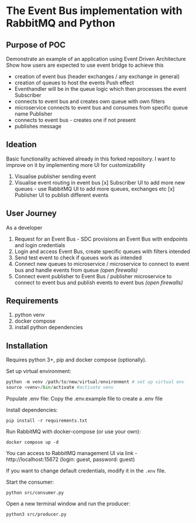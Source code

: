 # The Event Bus implementation with RabbitMQ and Python

## Purpose of POC
Demonstrate an example of an application using Event Driven Architecture
Show how users are expected to use event bridge to achieve this
- creation of event bus (header exchanges / any exchange in general)
- creation of queues to host the events
Push effect
- Eventhandler will be in the queue logic which then processes the event
Subscriber
- connects to event bus and creates own queue with own filters
- microservice connects to event bus and consumes from specific queue name
Publisher
- connects to event bus - creates one if not present
- publishes message

## Ideation
Basic functionality achieved already in this forked repository.
I want to improve on it by implementing more UI for customizability
1. Visualise publisher sending event
2. Visualise event routing in event bus
[x] Subscriber UI to add more new queues - use RabbitMQ UI to add more queues, exchanges etc
[x] Publisher UI to publish different events

## User Journey
As a developer
1. Request for an Event Bus - SDC provisions an Event Bus with endpoints and login credentials
2. Login and access Event Bus, create specific queues with filters intended
3. Send test event to check if queues work as intended
4. Connect new queues to microservice / microservice to connect to event bus and handle events from queue *(open firewalls)*
5. Connect event publisher to Event Bus / publisher microservice to connect to event bus and publish events to event bus *(open firewalls)*

## Requirements
1. python venv 
2. docker compose
3. install python dependencies

## Installation

Requires python 3+, pip and docker compose (optionally).

Set up virtual environment:
```python
python -m venv /path/to/new/virtual/environment # set up virtual env
source <venv>/bin/activate #activate venv
```

Populate .env file:
Copy the .env.example file to create a .env file

Install dependencies:
```shell
pip install -r requirements.txt
```

Run RabbitMQ with docker-compose (or use your own):
```shell
docker compose up -d
```
You can access to RabbitMQ management UI via link - http://localhost:15672 (login: guest, password: guest)

If you want to change default credentials, modify it in the `.env` file.


Start the consumer:
```shell
python src/consumer.py
```

Open a new terminal window and run the producer:
```shell
python3 src/producer.py
```




